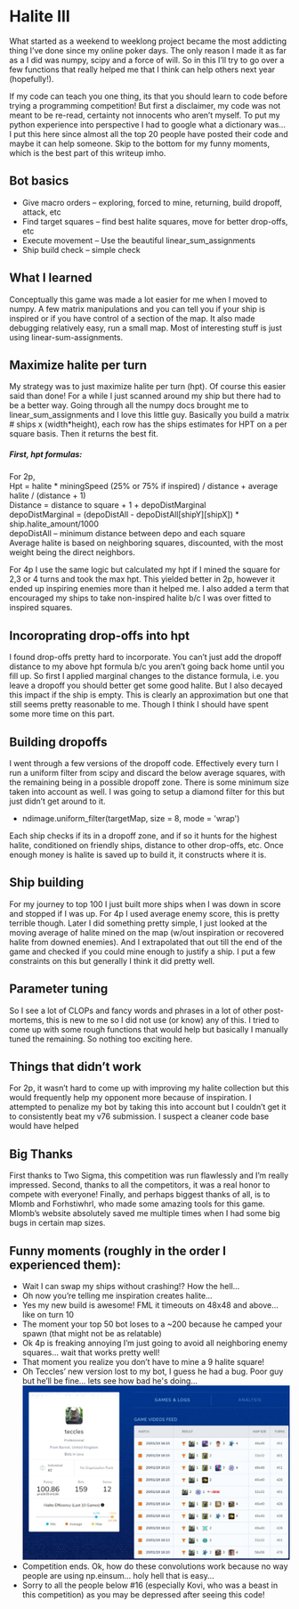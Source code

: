 # Halite III
What started as a weekend to weeklong project became the most addicting thing I’ve done since my online poker days. The only reason I made it as far as a I did was numpy, scipy and a force of will. So in this I’ll try to go over a few functions that really helped me that I think can help others next year (hopefully!). 

If my code can teach you one thing, its that you should learn to code before trying a programming competition! But first a disclaimer, my code was not meant to be re-read, certainty not innocents who aren’t myself. To put my python experience into perspective I had to google what a dictionary was… I put this here since almost all the top 20 people have posted their code and maybe it can help someone. Skip to the bottom for my funny moments, which is the best part of this writeup imho.

## Bot basics
* Give macro orders – exploring, forced to mine, returning, build dropoff, attack, etc
* Find target squares – find best halite squares, move for better drop-offs, etc
* Execute movement – Use the beautiful linear_sum_assignments
* Ship build check – simple check

## What I learned
Conceptually this game was made a lot easier for me when I moved to numpy. A few matrix manipulations and you can tell you if your ship is inspired or if you have control of a section of the map. It also made debugging relatively easy, run a small map. Most of interesting stuff is just using linear-sum-assignments.

## Maximize halite per turn
My strategy was to just maximize halite per turn (hpt). Of course this easier said than done! For a while I just scanned around my ship but there had to be a better way. Going through all the numpy docs brought me to linear_sum_assignments and I love this little guy. Basically you build a matrix # ships x (width*height), each row has the ships estimates for HPT on a per square basis. Then it returns the best fit. 

##### First, hpt formulas:
For 2p,  
Hpt = halite * miningSpeed (25% or 75% if inspired) / distance + average halite / (distance + 1)  
Distance = distance to square + 1 + depoDistMarginal  
depoDistMarginal = (depoDistAll - depoDistAll[shipY][shipX]) * ship.halite_amount/1000  
depoDistAll – minimum distance between depo and each square  
Average halite is based on neighboring squares, discounted, with the most weight being the direct neighbors.

For 4p I use the same logic but calculated my hpt if I mined the square for 2,3 or 4 turns and took the max hpt. This yielded better in 2p, however it ended up inspiring enemies more than it helped me. I also added a term that encouraged my ships to take non-inspired halite b/c I was over fitted to inspired squares.

## Incoroprating drop-offs into hpt
I found drop-offs pretty hard to incorporate. You can’t just add the dropoff distance to my above hpt formula b/c you aren’t going back home until you fill up. So first I applied marginal changes to the distance formula, i.e. you leave a dropoff you should better get some good halite. But I also decayed this impact if the ship is empty. This is clearly an approximation but one that still seems pretty reasonable to me. Though I think I should have spent some more time on this part.

## Building dropoffs
I went through a few versions of the dropoff code. Effectively every turn I run a uniform filter from scipy and discard the below average squares, with the remaining being in a possible dropoff zone. There is some minimum size taken into account as well. I was going to setup a diamond filter for this but just didn’t get around to it. 
* ndimage.uniform_filter(targetMap, size = 8, mode = 'wrap')  

Each ship checks if its in a dropoff zone, and if so it hunts for the highest halite, conditioned on friendly ships, distance to other drop-offs, etc. Once enough money is halite is saved up to build it, it constructs where it is. 

## Ship building
For my journey to top 100 I just built more ships when I was down in score and stopped if I was up. For 4p I used average enemy score, this is pretty terrible though. Later I did something pretty simple, I just looked at the moving average of halite mined on the map (w/out inspiration or recovered halite from downed enemies). And I extrapolated that out till the end of the game and checked if you could mine enough to justify a ship. I put a few constraints on this but generally I think it did pretty well.

## Parameter tuning
So I see a lot of CLOPs and fancy words and phrases in a lot of other post-mortems, this is new to me so I did not use (or know) any of this. I tried to come up with some rough functions that would help but basically I manually tuned the remaining. So nothing too exciting here.

## Things that didn’t work
For 2p, it wasn’t hard to come up with improving my halite collection but this would frequently help my opponent more because of inspiration. I attempted to penalize my bot by taking this into account but I couldn’t get it to consistently beat my v76 submission. I suspect a cleaner code base would have helped

## Big Thanks
First thanks to Two Sigma, this competition was run flawlessly and I’m really impressed. Second, thanks to all the competitors, it was a real honor to compete with everyone! Finally, and perhaps biggest thanks of all, is to Mlomb and Forhstiwhrl, who made some amazing tools for this game. Mlomb’s website absolutely saved me multiple times when I had some big bugs in certain map sizes. 

## Funny moments (roughly in the order I experienced them):
* Wait I can swap my ships without crashing!? How the hell…
* Oh now you’re telling me inspiration creates halite…
* Yes my new build is awesome! FML it timeouts on 48x48 and above… like on turn 10
* The moment your top 50 bot loses to a ~200 because he camped your spawn (that might not be as relatable)
* Ok 4p is freaking annoying I’m just going to avoid all neighboring enemy squares… wait that works pretty well!
* That moment you realize you don’t have to mine a 9 halite square!
* Oh Teccles’ new version lost to my bot, I guess he had a bug. Poor guy but he’ll be fine… lets see how bad he's doing...
![Funny pic](funny.JPG)
* Competition ends. Ok, how do these convolutions work because no way people are using np.einsum… holy hell that is easy…
* Sorry to all the people below #16 (especially Kovi, who was a beast in this competition) as you may be depressed after seeing this code!
